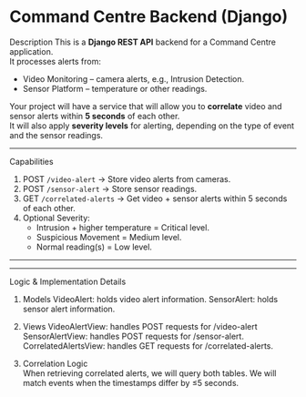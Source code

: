 # Command Centre Backend (Django)
Description
This is a **Django REST API** backend for a Command Centre application.  
It processes alerts from:
- Video Monitoring – camera alerts, e.g., Intrusion Detection.
- Sensor Platform – temperature or other readings.

Your project will have a service that will allow you to **correlate** video and sensor alerts within **5 seconds** of each other.  
It will also apply **severity levels** for alerting, depending on the type of event and the sensor readings.

---

 Capabilities
1. POST `/video-alert` → Store video alerts from cameras.
2. POST `/sensor-alert` → Store sensor readings.
3. GET `/correlated-alerts` → Get video + sensor alerts within 5 seconds of each other.
4. Optional Severity:
   - Intrusion + higher temperature = Critical level.
   - Suspicious Movement = Medium level.
   - Normal reading(s) = Low level.

---

---

Logic & Implementation Details 
1. Models
  VideoAlert: holds video alert information.
  SensorAlert: holds sensor alert information. 

2. Views
   VideoAlertView: handles POST requests for /video-alert
   SensorAlertView: handles POST requests for /sensor-alert. 
   CorrelatedAlertsView: handles GET requests for /correlated-alerts.

3. Correlation Logic  
   When retrieving correlated alerts, we will query both tables.
   We will match events when the timestamps differ by ≤5 seconds. 


